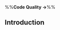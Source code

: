 <link rel="stylesheet" href="{{baseUrl}}/css/textbook.css">

<div class="website-content">

%%**Code Quality &rarr;**%%

## Introduction

<div id="main">

<include src="basic/embed.md" />

</div>

</div>
